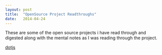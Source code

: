 ```yaml
---
layout: post
title:  "OpenSource Project Readthroughs"
date:   2014-04-24 
---
```


These are some of the open source projects i have read through and digested
along with the mental notes as I was reading through the project.

[dotjs](/reviews/dotjs.html)
